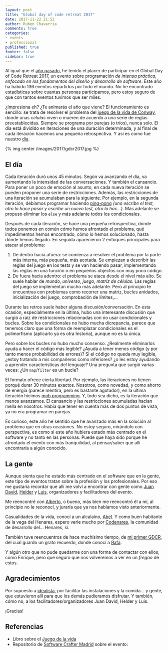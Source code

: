 ```yaml
---
layout: post
title: "Global day of code retreat 2017"
date: 2017-11-22 21:52
author: Ruben Chavarria
comments: true
categories: 
- events
- professional
published: true
footer: false
sidebar: true
---
```


Al igual que el [año pasado], he tenido el placer de participar en el Global
Day of Code Retreat 2017, un evento sobre programación *de intensa práctica,
enfocado en los fundamentos del diseño y desarrollo de software*. Este año ha
habido 136 eventos repartidos por todo el mundo. No he encontrado estadísticas
sobre cuantas personas participamos, pero estoy seguro de que con tantos
eventos tuvimos que ser miles.

¿Impresiona eh? ¿Te animarás el año que viene? El funcionamiento es sencillo:
se trata de resolver el problema del [juego de la vida de Conway], donde unas
*células* viven o mueren de acuerdo a una serie de reglas preestablecidas.
Siempre se programa por parejas (o tríos), nunca solo. El día está dividido en
iteraciones de una duración determinada, y al final de cada iteración hacemos
una pequeña retrospectiva. Y así es como fue nuestro [día].

{% img center /images/2017/gdcr2017.jpg %}

<!-- more -->

## El día

Cada iteración duró unos 45 minutos. Según va avanzando el día, va aumentando
la intensidad de las conversaciones. Y también el cansancio. Para poner un poco
de emoción al asunto, en cada nueva iteración se pueden proponer una serie de
restricciones. Además, las restricciones de una iteración se acumulaban para la
siguiente. Por ejemplo, en la segunda iteración, debíamos programar haciendo
[ping-pong] *(uno escribe el test, otro lo hace pasar y escribe un nuevo test,
otro lo hac...)*. Más adelante se propuso eliminar los `else` y más adelante
todos los condicionales.

Después de cada iteración, se hace una pequeña retrospectiva, donde todos
ponemos en común cómo hemos afrontado el problema, qué impedimentos hemos
encontrado, cómo lo hemos solucionado, hasta dónde hemos llegado. En seguida
aparecieron 2 enfoques principales para atacar al problema:

1. De dentro hacia afuera: se comienza a resolver el problema por la parte más
   interna, más pequeña, más acotada. Se empiezan a describir las reglas del
   juego en los tests y se van haciendo pasar, implementando las reglas en una
   función o en pequeños objectos con muy poco código.
2. De fuera hacia adentro: el problema se ataca desde el nivel más alto. Se
   suele hablar de *mundo*, *universo*, *juego*, *matriz de células*. Las
   reglas del juego se implementan mucho más adelante. Pero al principio te
   encuentras con problemas como recorrer una matriz, bucles anidados,
   inicialización del juego, comprobación de límites,...

Durante las retros suele haber alguna discusión/conversación. En esta ocasión,
especialmente en la última, hubo una interesante discusión que surgió a raiz de
restricciones relacionadas con no usar condicionales y bucles. Sobre los
condicionales no hubo mucha dicrepancia, parece que tenemos claro que una forma
de reemplazar condicionales es el polimorfismo (aplicarlo ya es otra historia),
aunque no es la única.

Pero sobre los bucles no hubo mucho consenso. ¿Realmente eliminarlos ayuda a
hacer el código más legible? ¿Ayuda a tener menos código (y por tanto menos
probabilidad de errores)? Si el código no queda muy legible, ¿estoy tratando a
mis compañeros como inferiores? ¿o les estoy ayudando a aprender
características del lenguaje? Una pregunta que surgió varias veces: ¿Un
`map`/`filter` es un bucle?

El formato ofrece cierta libertad. Por ejemplo, las iteraciones no tienen
porqué durar 30 minutos exactos. Nosotros, como novedad, y como ahorro de
energía (parece mentira, pero es bastante agotador), en la última iteración
hicimos [mob programming]. Y, todo sea dicho, es la iteración que menos
avanzamos. El cansancio y las restricciones acumuladas hacían mella en
nosotros. Había que tener en cuenta más de dos puntos de vista, ya no era
programar en parejas.

Es curioso, este año he sentido que he avanzado más en la solución al problema
que en otras ocasiones. No estoy seguro, mirándolo con perspectiva, es como si
este año hubiera estado más centrado en el software y no tanto en las personas.
Puede que haya sido porque he afrontado el evento con más tranquilidad, al
pensar/saber que allí encontraría a algún conocido.

## La gente

Aunque sienta que he estado más centrado en el software que en la gente, este
tipo de eventos tratan sobre la profesión y los profesionales. Por eso me
gustaría recordar que allí me volví a encontrar con gente como [Juan David],
[Helder] y [Luis], organizadores y facilitadores del evento. 

Me reencontré con [Alberto], o bueno, más bien me reencontró él a mí, al
principio no le reconocí, y juraría que ya nos habíamos visto anteriormente.

Casualidades de la vida, conocí a un alcalaíno, [Abel]. Y como buen habitante
de la vega del Henares, espero verle mucho por [Codenares], la comunidad de
desarrollo del... Henares, sí.

También tuve reencuentros de hace muchísimo tiempo, de [mi primer GDCR], del
cual guardo un grato recuerdo, donde conocí a [Rafa].

Y algún otro que no pude quedarme con una forma de contactar con ellos, como
Enrique, pero que seguro que nos volveremos a ver en un *fregao* de estos.

## Agradecimientos

Por supuesto a [idealista], por facilitar las instalaciones y la comida... y
gente, que estuvieron allí para que los demás pudieramos disfrutar. Y también,
cómo no, a los facilitadores/organizadores Juan David, Helder y Luis.

¡Gracias!

## Referencias

- Libro sobre el [Juego de la vida]
- Repositorio de [Software Crafter Madrid] sobre el evento:

[año pasado]: http://rchavarria.github.io/blog/2016/10/27/global-day-of-code-retreat-2016/
[juego de la vida de Conway]: https://es.wikipedia.org/wiki/Juego_de_la_vida
[día]: https://github.com/SoftwareCraftersMadrid/global-day-of-coderetreat-2017/blob/master/theday.md
[ping-pong]: http://wiki.c2.com/?PairProgrammingPingPongPattern
[mob programming]: https://en.wikipedia.org/wiki/Mob_programming
[Juan David]: http://juandavidvega.es/
[Helder]: https://twitter.com/HelderDOliveira
[Luis]: http://twitter.com/luisrovirosa
[Alberto]: https://twitter.com/APA42
[Abel]: https://twitter.com/amisai
[Codenares]: https://twitter.com/codenares
[mi primer GDCR]: http://rchavarria.github.io/blog/2014/11/18/mi-primer-code-retreat/
[Rafa]: https://twitter.com/rafael_luque
[idealista]: http://idealista.com
[Juego de la vida]: https://leanpub.com/4rulesofsimpledesign
[Software Crafter Madrid]: https://github.com/SoftwareCraftersMadrid/global-day-of-coderetreat-2017

